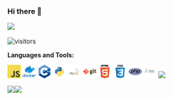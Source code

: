 ### Hi there 👋

<!-- <img height="30" src="https://www.google.com/search?q=linkedin&rlz=1C1CHBF_frFR890FR890&sxsrf=ALeKk00knY-duE1ffzdgJp9mpgtEJH6wdw:1623619114021&tbm=isch&source=iu&ictx=1&fir=7eMzkkSuxfNeLM%252C0U8aBg_S098WRM%252C%252Fm%252F0w03805&vet=1&usg=AI4_-kQHcTEI7QkA5GOC03v5860iddF4YQ&sa=X&ved=2ahUKEwjNoarExJXxAhUKrqQKHUPlBDwQ_B16BAguEAI&biw=1536&bih=750#imgrc=-d3h94B922FCNM"> -->

[<img height="30" src="https://www.presse-citron.net/app/uploads/2020/06/linkedin-logo.jpg">](https://www.linkedin.com/in/marwanmashra/)

![visitors](https://visitor-badge.glitch.me/badge?page_id=abhisheknaiidu.abhisheknaiidu)

**Languages and Tools:**  

<code><img height="30" src="https://raw.githubusercontent.com/github/explore/80688e429a7d4ef2fca1e82350fe8e3517d3494d/topics/javascript/javascript.png"></code>
<code><img height="30" src="https://raw.githubusercontent.com/github/explore/80688e429a7d4ef2fca1e82350fe8e3517d3494d/topics/docker/docker.png"></code>
<code><img height="30" src="https://raw.githubusercontent.com/github/explore/80688e429a7d4ef2fca1e82350fe8e3517d3494d/topics/cpp/cpp.png"></code>
<code><img height="30" src="https://raw.githubusercontent.com/github/explore/80688e429a7d4ef2fca1e82350fe8e3517d3494d/topics/python/python.png"></code>
<code><img height="30" src="https://raw.githubusercontent.com/github/explore/80688e429a7d4ef2fca1e82350fe8e3517d3494d/topics/mysql/mysql.png"></code>
<code><img height="30" src="https://raw.githubusercontent.com/github/explore/80688e429a7d4ef2fca1e82350fe8e3517d3494d/topics/git/git.png"></code>
<code><img height="30" src="https://raw.githubusercontent.com/github/explore/80688e429a7d4ef2fca1e82350fe8e3517d3494d/topics/html/html.png"></code>
<code><img height="30" src="https://raw.githubusercontent.com/github/explore/80688e429a7d4ef2fca1e82350fe8e3517d3494d/topics/css/css.png"></code>
<code><img height="30" src="https://raw.githubusercontent.com/github/explore/ccc16358ac4530c6a69b1b80c7223cd2744dea83/topics/php/php.png"></code>
<code><img height="30" src="https://raw.githubusercontent.com/github/explore/80688e429a7d4ef2fca1e82350fe8e3517d3494d/topics/java/java.png"></code>
<code><img height="30" src="https://i0.wp.com/www.place4geek.com/blog/wp-content/uploads/2010/10/jQurery-e1423237413165.gif?fit=600%2C600&ssl=1"></code>



<img height="180px" src="https://github-readme-stats.vercel.app/api/top-langs/?username=MarwanMashra&layout=compact&show_icons=true&title_color=ffffff&icon_color=bb2acf&text_color=daf7dc&bg_color=151515"><img height="180px" src="https://github-readme-stats.vercel.app/api/?username=MarwanMashra&layout=compact&show_icons=true&title_color=ffffff&icon_color=bb2acf&text_color=daf7dc&bg_color=151515">

<!--
**MarwanMashra/MarwanMashra** is a ✨ _special_ ✨ repository because its `README.md` (this file) appears on your GitHub profile.

Here are some ideas to get you started:

- 🔭 I’m currently working on ...
- 🌱 I’m currently learning ...
- 👯 I’m looking to collaborate on ...
- 🤔 I’m looking for help with ...
- 💬 Ask me about ...
- 📫 How to reach me: ...
- 😄 Pronouns: ...
- ⚡ Fun fact: ...
-->

